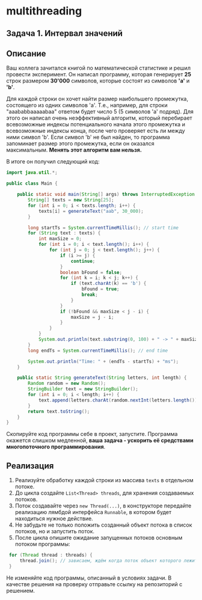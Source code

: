 # multithreading
## Задача 1. Интервал значений

## Описание
Ваш коллега зачитался книгой по математической статистике и решил провести эксперимент. Он написал программу, которая генерирует **25** строк размером **30'000** символов, которые состоят из символов **'a'** и **'b'**.

Для каждой строки он хочет найти размер наибольшего промежутка, состоящего из одних символов 'a'. Т.е., например, для строки "aaababbaaaaabaa" ответом будет число 5 (5 символов 'a' подряд). Для этого он написал очень неэффективный алгоритм, который перебирает всевозможные индексы потенциального начала этого промежутка и всевозможные индексы конца, после чего проверяет есть ли между ними символ 'b'. Если символ 'b' не был найден, то программа запоминает размер этого промежутка, если он оказался максимальным. **Менять этот алгоритм вам нельзя.**

В итоге он получил следующий код:
```java
import java.util.*;

public class Main {

    public static void main(String[] args) throws InterruptedException {
        String[] texts = new String[25];
        for (int i = 0; i < texts.length; i++) {
            texts[i] = generateText("aab", 30_000);
        }

        long startTs = System.currentTimeMillis(); // start time
        for (String text : texts) {
            int maxSize = 0;
            for (int i = 0; i < text.length(); i++) {
                for (int j = 0; j < text.length(); j++) {
                    if (i >= j) {
                        continue;
                    }
                    boolean bFound = false;
                    for (int k = i; k < j; k++) {
                        if (text.charAt(k) == 'b') {
                            bFound = true;
                            break;
                        }
                    }
                    if (!bFound && maxSize < j - i) {
                        maxSize = j - i;
                    }
                }
            }
            System.out.println(text.substring(0, 100) + " -> " + maxSize);
        }
        long endTs = System.currentTimeMillis(); // end time

        System.out.println("Time: " + (endTs - startTs) + "ms");
    }

    public static String generateText(String letters, int length) {
        Random random = new Random();
        StringBuilder text = new StringBuilder();
        for (int i = 0; i < length; i++) {
            text.append(letters.charAt(random.nextInt(letters.length())));
        }
        return text.toString();
    }
}
```
Скопируйте код программы себе в проект, запустите. Программа окажется слишком медленной, **ваша задача - ускорить её средствами многопоточного программирования**.

## Реализация
1. Реализуйте обработку каждой строки из массива `texts` в отдельном потоке.
2. До цикла создайте `List<Thread> threads`, для хранения создаваемых потоков.
3. Поток создавайте через `new Thread(...)`, в конструкторе передайте реализацию лямбдой интерфейса `Runnable`, в котором будет находиться нужное действие.
4. Не забудьте не только положить созданный объект потока в список потоков, но и запустить поток.
5. После цикла опишите ожидание запущенных потоков основным потоком программы:
  ```java
   for (Thread thread : threads) {
       thread.join(); // зависаем, ждём когда поток объект которого лежит в thread завершится
   }
   ```
Не изменяйте код программы, описанный в условиях задачи. В качестве решения на проверку отправьте ссылку на репозиторий с решением.


